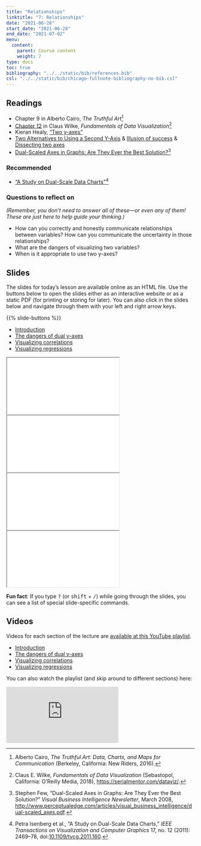 ```yaml
---
title: "Relationships"
linktitle: "7: Relationships"
date: "2021-06-28"
start_date: "2021-06-28"
end_date: "2021-07-02"
menu:
  content:
    parent: Course content
    weight: 7
type: docs
toc: true
bibliography: "../../static/bib/references.bib"
csl: "../../static/bib/chicago-fullnote-bibliography-no-bib.csl"
---
```


## Readings

-   <i class="fas fa-book"></i> Chapter 9 in Alberto Cairo, *The Truthful Art*[^1]
-   <i class="fas fa-book"></i> [Chapter 12](https://serialmentor.com/dataviz/visualizing-associations.html) in Claus Wilke, *Fundamentals of Data Visualization*[^2]
-   <i class="fas fa-external-link-square-alt"></i> Kieran Healy, [“Two y-axes”](https://kieranhealy.org/blog/archives/2016/01/16/two-y-axes/)
-   <i class="fas fa-external-link-square-alt"></i> [Two Alternatives to Using a Second Y-Axis](http://stephanieevergreen.com/two-alternatives-to-using-a-second-y-axis/) & [Illusion of success](http://junkcharts.typepad.com/junk_charts/2006/06/illusion_of_suc.html) & [Dissecting two axes](http://junkcharts.typepad.com/junk_charts/2006/01/dissecting_two_.html)
-   <i class="fas fa-external-link-square-alt"></i> [Dual-Scaled Axes in Graphs: Are They Ever the Best Solution?](http://www.perceptualedge.com/articles/visual_business_intelligence/dual-scaled_axes.pdf)[^3]

### Recommended

-   <i class="far fa-file-pdf"></i> [“A Study on Dual-Scale Data Charts”](https://www.lri.fr/~isenberg/publications/papers/Isenberg_2011_ASO.pdf)[^4]

### Questions to reflect on

*(Remember, you don’t need to answer all of these—or even any of them! These are just here to help guide your thinking.)*

-   How can you correctly and honestly communicate relationships between variables? How can you communicate the uncertainty in those relationships?
-   What are the dangers of visualizing two variables?
-   When is it appropriate to use two y-axes?

## Slides

The slides for today’s lesson are available online as an HTML file. Use the buttons below to open the slides either as an interactive website or as a static PDF (for printing or storing for later). You can also click in the slides below and navigate through them with your left and right arrow keys.

{{% slide-buttons %}}

<ul class="nav nav-tabs" id="slide-tabs" role="tablist">
<li class="nav-item">
<a class="nav-link active" id="introduction-tab" data-toggle="tab" href="#introduction" role="tab" aria-controls="introduction" aria-selected="true">Introduction</a>
</li>
<li class="nav-item">
<a class="nav-link" id="the-dangers-of-dual-yaxes-tab" data-toggle="tab" href="#the-dangers-of-dual-yaxes" role="tab" aria-controls="the-dangers-of-dual-yaxes" aria-selected="false">The dangers of dual y-axes</a>
</li>
<li class="nav-item">
<a class="nav-link" id="visualizing-correlations-tab" data-toggle="tab" href="#visualizing-correlations" role="tab" aria-controls="visualizing-correlations" aria-selected="false">Visualizing correlations</a>
</li>
<li class="nav-item">
<a class="nav-link" id="visualizing-regressions-tab" data-toggle="tab" href="#visualizing-regressions" role="tab" aria-controls="visualizing-regressions" aria-selected="false">Visualizing regressions</a>
</li>
</ul>

<div id="slide-tabs" class="tab-content">

<div id="introduction" class="tab-pane fade show active" role="tabpanel" aria-labelledby="introduction-tab">

<div class="embed-responsive embed-responsive-16by9">

<iframe class="embed-responsive-item" src="/slides/07-slides.html#1">
</iframe>

</div>

</div>

<div id="the-dangers-of-dual-yaxes" class="tab-pane fade" role="tabpanel" aria-labelledby="the-dangers-of-dual-yaxes-tab">

<div class="embed-responsive embed-responsive-16by9">

<iframe class="embed-responsive-item" src="/slides/07-slides.html#dual-y-axes">
</iframe>

</div>

</div>

<div id="visualizing-correlations" class="tab-pane fade" role="tabpanel" aria-labelledby="visualizing-correlations-tab">

<div class="embed-responsive embed-responsive-16by9">

<iframe class="embed-responsive-item" src="/slides/07-slides.html#correlations">
</iframe>

</div>

</div>

<div id="visualizing-regressions" class="tab-pane fade" role="tabpanel" aria-labelledby="visualizing-regressions-tab">

<div class="embed-responsive embed-responsive-16by9">

<iframe class="embed-responsive-item" src="/slides/07-slides.html#regression">
</iframe>

</div>

</div>

</div>

<div class="fyi">

**Fun fact**: If you type <kbd>?</kbd> (or <kbd>shift</kbd> + <kbd>/</kbd>) while going through the slides, you can see a list of special slide-specific commands.

</div>

## Videos

Videos for each section of the lecture are [available at this YouTube playlist](https://www.youtube.com/playlist?list=PLS6tnpTr39sGarIxAwCcmheAoKaLRGy1j).

-   [Introduction](https://www.youtube.com/watch?v=GnsuXEI3KoI&list=PLS6tnpTr39sGarIxAwCcmheAoKaLRGy1j)
-   [The dangers of dual y-axes](https://www.youtube.com/watch?v=fhlbFgo5UQU&list=PLS6tnpTr39sGarIxAwCcmheAoKaLRGy1j)
-   [Visualizing correlations](https://www.youtube.com/watch?v=emMc3qtw3z0&list=PLS6tnpTr39sGarIxAwCcmheAoKaLRGy1j)
-   [Visualizing regressions](https://www.youtube.com/watch?v=FsnM8e6P71g&list=PLS6tnpTr39sGarIxAwCcmheAoKaLRGy1j)

You can also watch the playlist (and skip around to different sections) here:

<div class="embed-responsive embed-responsive-16by9">

<iframe class="embed-responsive-item" src="https://www.youtube.com/embed/playlist?list=PLS6tnpTr39sGarIxAwCcmheAoKaLRGy1j" frameborder="0" allow="accelerometer; autoplay; encrypted-media; gyroscope; picture-in-picture" allowfullscreen>
</iframe>

</div>

[^1]: Alberto Cairo, *The Truthful Art: Data, Charts, and Maps for Communication* (Berkeley, California: New Riders, 2016).

[^2]: Claus E. Wilke, *Fundamentals of Data Visualization* (Sebastopol, California: O’Reilly Media, 2018), <https://serialmentor.com/dataviz/>.

[^3]: Stephen Few, “Dual-Scaled Axes in Graphs: Are They Ever the Best Solution?” *Visual Business Intelligence Newsletter*, March 2008, <http://www.perceptualedge.com/articles/visual_business_intelligence/dual-scaled_axes.pdf>.

[^4]: Petra Isenberg et al., “A Study on Dual-Scale Data Charts,” *IEEE Transactions on Visualization and Computer Graphics* 17, no. 12 (2011): 2469–78, doi:[10.1109/tvcg.2011.160](https://doi.org/10.1109/tvcg.2011.160).
